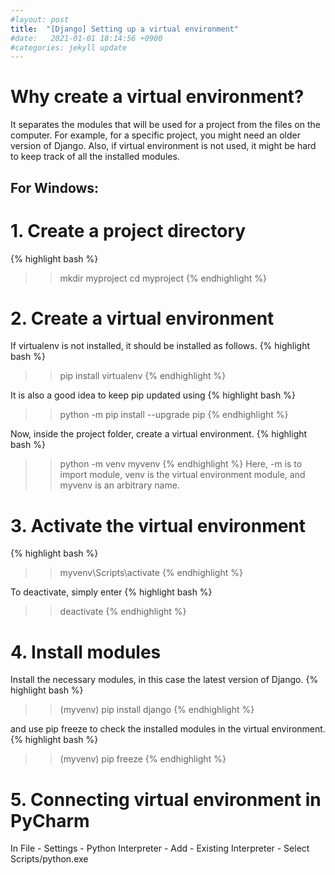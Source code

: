 ```yaml
---
#layout: post
title:  "[Django] Setting up a virtual environment"
#date:   2021-01-01 18:14:56 +0900
#categories: jekyll update
---
```


# Why create a virtual environment?
It separates the modules that will be used for a project from the files on the computer. For example, for a specific project, you might need an older version of Django. Also, if virtual environment is not used, it might be hard to keep track of all the installed modules.

## For Windows:

# 1. Create a project directory

{% highlight bash %}
>> mkdir myproject
>> cd myproject
{% endhighlight %}


# 2. Create a virtual environment

If virtualenv is not installed, it should be installed as follows.
{% highlight bash %}
>> pip install virtualenv
{% endhighlight %}

It is also a good idea to keep pip updated using
{% highlight bash %}
>> python -m pip install --upgrade pip
{% endhighlight %}

Now, inside the project folder, create a virtual environment.
{% highlight bash %}
>> python -m venv myvenv
{% endhighlight %}
Here, -m is to import module, venv is the virtual environment module, and myvenv is an arbitrary name.

# 3. Activate the virtual environment
{% highlight bash %}
>> myvenv\Scripts\activate
{% endhighlight %}

To deactivate, simply enter
{% highlight bash %}
>> deactivate
{% endhighlight %}

# 4. Install modules
Install the necessary modules, in this case the latest version of Django.
{% highlight bash %}
>> (myvenv) pip install django
{% endhighlight %}

and use pip freeze to check the installed modules in the virtual environment.
{% highlight bash %}
>> (myvenv) pip freeze
{% endhighlight %}

# 5. Connecting virtual environment in PyCharm
In File - Settings - Python Interpreter - Add - Existing Interpreter - Select Scripts/python.exe